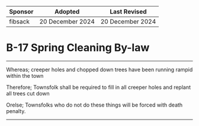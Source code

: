 | Sponsor      | Adopted             | Last Revised     |
| ------------ | ------------------- | ---------------- |
| fibsack      | 20 December 2024    | 20 December 2024 |

# B-17 Spring Cleaning By-law
---

Whereas; creeper holes and chopped down trees have been running rampid within the town

Therefore; Townsfolk shall be required to fill in all creeper holes and replant all trees cut down

Orelse; Townsfolks who do not do these things will be forced with death penalty.

---
